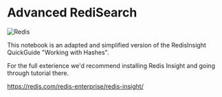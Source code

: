 # Advanced RediSearch

![Redis](https://redis.com/wp-content/themes/wpx/assets/images/logo-redis.svg?auto=webp&quality=85,75&width=120)

This notebook is an adapted and simplified version of the RedisInsight QuickGuide "Working with Hashes".

For the full exterience we'd recommend installing Redis Insight and going through tutorial there.

https://redis.com/redis-enterprise/redis-insight/